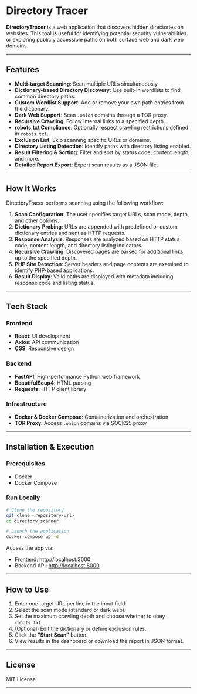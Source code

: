 # Directory Tracer

**DirectoryTracer** is a web application that discovers hidden directories on websites. This tool is useful for identifying potential security vulnerabilities or exploring publicly accessible paths on both surface web and dark web domains.

---

## Features

- **Multi-target Scanning**: Scan multiple URLs simultaneously.
- **Dictionary-based Directory Discovery**: Use built-in wordlists to find common directory paths.
- **Custom Wordlist Support**: Add or remove your own path entries from the dictionary.
- **Dark Web Support**: Scan `.onion` domains through a TOR proxy.
- **Recursive Crawling**: Follow internal links to a specified depth.
- **robots.txt Compliance**: Optionally respect crawling restrictions defined in `robots.txt`.
- **Exclusion List**: Skip scanning specific URLs or domains.
- **Directory Listing Detection**: Identify paths with directory listing enabled.
- **Result Filtering & Sorting**: Filter and sort by status code, content length, and more.
- **Detailed Report Export**: Export scan results as a JSON file.

---

## How It Works

DirectoryTracer performs scanning using the following workflow:

1. **Scan Configuration**: The user specifies target URLs, scan mode, depth, and other options.
2. **Dictionary Probing**: URLs are appended with predefined or custom dictionary entries and sent as HTTP requests.
3. **Response Analysis**: Responses are analyzed based on HTTP status code, content length, and directory listing indicators.
4. **Recursive Crawling**: Discovered pages are parsed for additional links, up to the specified depth.
5. **PHP Site Detection**: Server headers and page contents are examined to identify PHP-based applications.
6. **Result Display**: Valid paths are displayed with metadata including response code and listing status.

---

## Tech Stack

### Frontend
- **React**: UI development
- **Axios**: API communication
- **CSS**: Responsive design

### Backend
- **FastAPI**: High-performance Python web framework
- **BeautifulSoup4**: HTML parsing
- **Requests**: HTTP client library

### Infrastructure
- **Docker & Docker Compose**: Containerization and orchestration
- **TOR Proxy**: Access `.onion` domains via SOCKS5 proxy

---

## Installation & Execution

### Prerequisites
- Docker
- Docker Compose

### Run Locally

```bash
# Clone the repository
git clone <repository-url>
cd directory_scanner

# Launch the application
docker-compose up -d
````

Access the app via:

* Frontend: [http://localhost:3000](http://localhost:3000)
* Backend API: [http://localhost:8000](http://localhost:8000)

---

## How to Use

1. Enter one target URL per line in the input field.
2. Select the scan mode (standard or dark web).
3. Set the maximum crawling depth and choose whether to obey `robots.txt`.
4. (Optional) Edit the dictionary or define exclusion rules.
5. Click the **"Start Scan"** button.
6. View results in the dashboard or download the report in JSON format.

---

## License

MIT License

---

